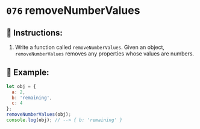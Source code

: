 # `076` removeNumberValues

## 📝 Instructions:

1. Write a function called `removeNumberValues`. Given an object, `removeNumberValues` removes any properties whose values are numbers.

## 📎 Example:

```Javascript
let obj = {
  a: 2,
  b: 'remaining',
  c: 4
};
removeNumberValues(obj);
console.log(obj); // --> { b: 'remaining' }
```
